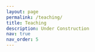 ```yaml
---
layout: page
permalink: /teaching/
title: Teaching
description: Under Construction
nav: true
nav_order: 5
---
```

